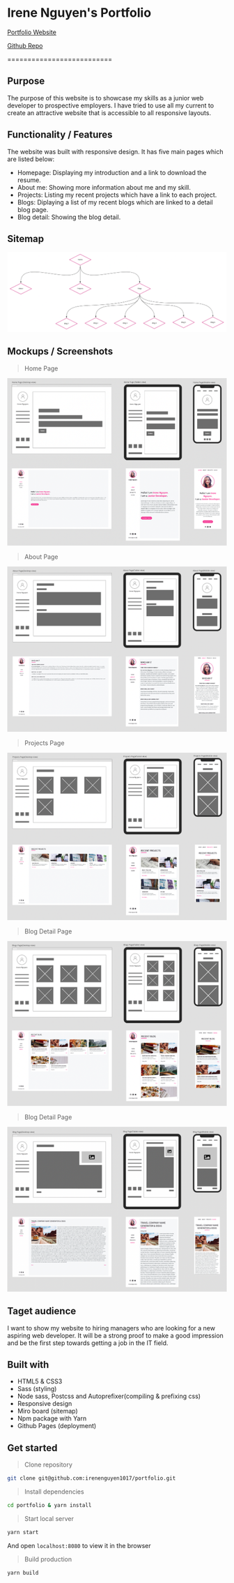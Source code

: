# Irene Nguyen's Portfolio

[Portfolio Website](https://irenenguyen1017.github.io/portfolio/)

[Github Repo](https://github.com/irenenguyen1017/portfolio)

==========================

## Purpose

The purpose of this website is to showcase my skills as a junior web developer to prospective employers. I have tried to use all my current to create an attractive website that is accessible to all responsive layouts.

## Functionality / Features

The website was built with responsive design. It has five main pages which are listed below:

- Homepage: Displaying my introduction and a link to download the resume.
- About me: Showing more information about me and my skill.
- Projects: Listing my recent projects which have a link to each project.
- Blogs: Diplaying a list of my recent blogs which are linked to a detail blog page.
- Blog detail: Showing the blog detail.
  
## Sitemap

![Sitemap](docs/images/sitemap.png)

## Mockups / Screenshots

> Home Page

![Homepage Screenshot](docs/images/screenshots/home_page.png)

> About Page

![About Screenshot](docs/images/screenshots/about_page.png)

> Projects Page

![Projects Screenshot](docs/images/screenshots/projects_page.png)

> Blog Detail Page

![Blogs Screenshot](docs/images/screenshots/blogs_page.png)

> Blog Detail Page

![Blog detail Screenshot](docs/images/screenshots/blog_detail_page.png)

## Taget audience

I want to show my website to hiring managers who are looking for a new aspiring web developer. It will be a strong proof to make a good impression and be the first step towards getting a job in the IT field.

## Built with

- HTML5 & CSS3
- Sass (styling)
- Node sass, Postcss and Autoprefixer(compiling & prefixing css)
- Responsive design
- Miro board (sitemap)
- Npm package with Yarn
- Github Pages (deployment)

## Get started

> Clone repository

```bash
git clone git@github.com:irenenguyen1017/portfolio.git
```

> Install dependencies

```bash
cd portfolio & yarn install
```

> Start local server

```bash
yarn start
```

And open `localhost:8080` to view it in the browser

> Build production

```bash
yarn build
```
